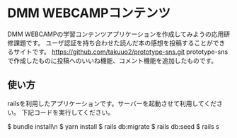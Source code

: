 # DMM WEBCAMPコンテンツ

DMM WEBCAMPの学習コンテンツアプリケーションを作成してみようの応用研修課題です。
ユーザ認証を持ち合わせた読んだ本の感想を投稿することができるサイトです。
https://github.com/takuuo2/prototype-sns.git
prototype-snsで作成したものに投稿へのいいね機能、コメント機能を追加したものです。
## 使い方

railsを利用したアプリケーションです。サーバーを起動させて利用してください。
下記コードを実行してください。

$ bundle install\n
$ yarn install
$ rails db:migrate
$ rails db:seed
$ rails s
